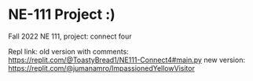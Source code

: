 # NE-111 Project :)
Fall 2022 NE 111, project: connect four

Repl link: 
old version with comments: https://replit.com/@ToastyBread1/NE111-Connect4#main.py
new version: https://replit.com/@jumanamro/ImpassionedYellowVisitor
